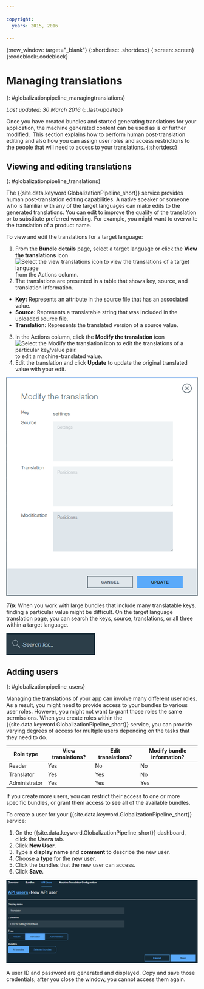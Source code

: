 ```yaml
---

copyright:
  years: 2015, 2016

---
```


{:new_window: target="_blank"}
{:shortdesc: .shortdesc}
{:screen:.screen}
{:codeblock:.codeblock}

# Managing translations
{: #globalizationpipeline_managingtranslations}

*Last updated: 30 March 2016*
{: .last-updated}

Once you have created bundles and started generating translations for your application, the machine generated content can be used as is or further modified.  This section explains how to perform human post-translation editing and also how you can assign user roles and access restrictions to the people that will need to access to your translations.
{:shortdesc}

## Viewing and editing translations
{: #globalizationpipeline_translations}

The {{site.data.keyword.GlobalizationPipeline_short}} service provides human post-translation editing capabilities. A native speaker or someone who is familiar with any of the target languages can make edits to the generated translations. You can edit to improve the quality of the translation or to substitute preferred wording. For example, you might want to overwrite the translation of a product name.

To view and edit the translations for a target language:

1. From the **Bundle details** page, select a target language or click the **View the translations** icon ![Select the view translations icon to view the translations of a target language](images/viewProjectDetailIcon.png) from the Actions column.
2. The translations are presented in a table that shows key, source, and translation information.
 * **Key:** Represents an attribute in the source file that has an associated value.
 * **Source:** Represents a translatable string that was included in the uploaded source file.
 * **Translation:** Represents the translated version of a source value.
3. In the Actions column, click the **Modify the translation** icon ![Select the Modify the translation icon to edit the translations of a particular key/value pair.](images/editIcon.png) to edit a machine-translated value.
4. Edit the translation and click **Update** to update the original translated value with your edit.

![The modify translation dialog window provides a simple way to edit translations.](images/editTranslation.png) 

***Tip:*** When you work with large bundles that include many translatable keys, finding a particular value might be difficult. On the target language translation page, you can search the keys, source, translations, or all three within a target language.

![Use the search box that is provided on the target language translation page to search the keys, source, translations, or all three within a target language.](images/search.png) 


## Adding users
{: #globalizationpipeline_users}

Managing the translations of your app can involve many different user roles. As a result, you might need to provide access to your bundles to various user roles. However, you might not want to grant those roles the same permissions. When you create roles within the {{site.data.keyword.GlobalizationPipeline_short}} service, you can provide varying degrees of access for multiple users depending on the tasks that they need to do.

| Role type | View translations? | Edit translations? | Modify bundle information? |
|-----------|--------------------|--------------------|----------------------------|
| Reader | Yes | No | No |
| Translator | Yes | Yes | No |
| Administrator | Yes | Yes | Yes |

If you create more users, you can restrict their access to one or more specific bundles, or grant them access to see all of the available bundles.

To create a user for your {{site.data.keyword.GlobalizationPipeline_short}} service:

1. On the {{site.data.keyword.GlobalizationPipeline_short}} dashboard, click the **Users** tab.
2. Click **New User**.
3. Type a **display name** and **comment** to describe the new user.
4. Choose a **type** for the new user.
5. Click the bundles that the new user can access.
6. Click **Save**.

![Complete the forum in order to create a new user.](images/newUser.png)

A user ID and password are generated and displayed. Copy and save those credentials; after you close the window, you cannot access them again.
